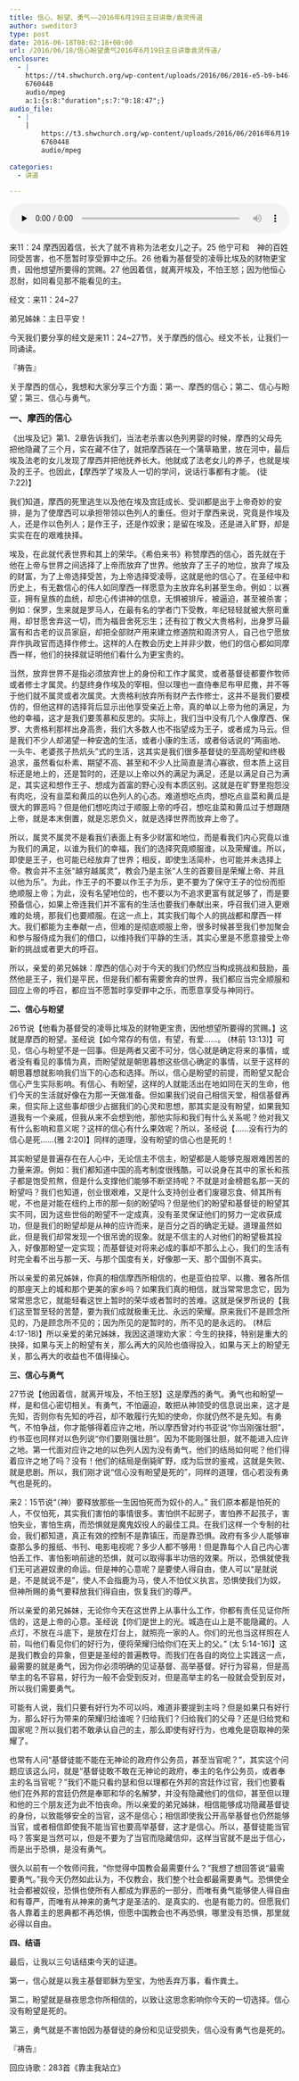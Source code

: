 ```yaml
---
title: 信心、盼望、勇气——2016年6月19日主日讲章/袁灵传道
author: sweditor3
type: post
date: 2016-06-18T08:02:18+00:00
url: /2016/06/18/信心盼望勇气2016年6月19日主日讲章袁灵传道/
enclosure:
  - |
    https://t4.shwchurch.org/wp-content/uploads/2016/06/2016-e5-b9-b46-e6-9c-8819-e6-97-a5-e8-af-81-e9-81-93-e5-bd-95-e9-9f-b3.mp3
    6760448
    audio/mpeg
    a:1:{s:8:"duration";s:7:"0:18:47";}
audio_file:
  - |
    |
        https://t3.shwchurch.org/wp-content/uploads/2016/06/2016年6月19日证道录音.mp3
        6760448
        audio/mpeg
        
categories:
  - 讲道

---
```

<audio class="wp-audio-shortcode" id="audio-13996-592" preload="none" style="width: 100%;" controls="controls"><source type="audio/mpeg" src="http://t5.shwchurch.org/wp-content/uploads/2016/06/2016-e5-b9-b46-e6-9c-8819-e6-97-a5-e8-af-81-e9-81-93-e5-bd-95-e9-9f-b3.mp3?_=592" /><http://t5.shwchurch.org/wp-content/uploads/2016/06/2016-e5-b9-b46-e6-9c-8819-e6-97-a5-e8-af-81-e9-81-93-e5-bd-95-e9-9f-b3.mp3></audio> 

来11：24 摩西因着信，长大了就不肯称为法老女儿之子。25 他宁可和　神的百姓同受苦害，也不愿暂时享受罪中之乐。26 他看为基督受的凌辱比埃及的财物更宝贵，因他想望所要得的赏赐。27 他因着信，就离开埃及，不怕王怒；因为他恒心忍耐，如同看见那不能看见的主。

经文：来11：24~27

弟兄姊妹：主日平安！

今天我们要分享的经文是来11：24~27节，关于摩西的信心。经文不长，让我们一同诵读。

『祷告』

关于摩西的信心，我想和大家分享三个方面：第一、摩西的信心；第二、信心与盼望；第三、信心与勇气。

**<span style="font-size: 12pt;">一、摩西的信心</span>**

《出埃及记》第1、2章告诉我们，当法老杀害以色列男婴的时候，摩西的父母先把他隐藏了三个月，实在藏不住了，就把摩西装在一个蒲草箱里，放在河中，最后埃及法老的女儿发现了摩西并把他抚养长大。他就成了法老女儿的养子，也就是埃及的王子。也因此，【摩西学了埃及人一切的学问，说话行事都有才能。 (徒 7:22)】

我们知道，摩西的死里逃生以及他在埃及宫廷成长、受训都是出于上帝奇妙的安排，是为了使摩西可以承担带领以色列人的重任。但对于摩西来说，究竟是作埃及人，还是作以色列人；是作王子，还是作奴隶；是留在埃及，还是进入旷野，却是实实在在的艰难抉择。

埃及，在此就代表世界和其上的荣华。《希伯来书》称赞摩西的信心，首先就在于他在上帝与世界之间选择了上帝而放弃了世界。他放弃了王子的地位，放弃了埃及的财富，为了上帝选择受苦，为上帝选择受凌辱，这就是他的信心了。在圣经中和历史上，有无数信心的伟人如同摩西一样愿意为主放弃名利甚至生命。例如：以赛亚，拥有皇族的血统，却忠心传讲神的信息，无惧被排斥，被逼迫，甚至被杀害；例如：保罗，生来就是罗马人，在最有名的学者门下受教，年纪轻轻就被大祭司重用，却甘愿舍弃这一切，而为福音舍死忘生；还有拉丁教父大贵格利，出身罗马最富有和古老的议员家庭，却把全部财产用来建立修道院和周济穷人，自己也宁愿放弃作执政官而选择作修士。这样的人在教会历史上并非少数，他们的信心都如同摩西一样，他们的抉择就证明他们看什么为更宝贵的。

当然，放弃世界不是指必须放弃世上的身份和工作才属灵，或者基督徒都要作牧师或者修士才属灵。约瑟终身作埃及的宰相，但以理也一直侍奉尼布甲尼撒，并不等于他们就不属灵或者次属灵。大贵格利放弃所有财产去作修士，这并不是我们要模仿的，但他这样的选择背后显示出他享受亲近上帝，真的单以上帝为他的满足，为他的幸福，这才是我们要羡慕和反思的。实际上，我们当中没有几个人像摩西、保罗、大贵格利那样出身高贵，我们大多数人也不指望成为王子，或者成为马云。但是我们不少人却渴望一种安逸的生活，或者小康的生活，或者俗话说的“两亩地、一头牛、老婆孩子热炕头”式的生活，这其实是我们很多基督徒的至高盼望和终极追求，虽然看似朴素、期望不高、甚至和不少人比简直是清心寡欲，但本质上这目标还是地上的，还是暂时的，还是以上帝以外的满足为满足，还是以满足自己为满足，其实这和想作王子、想成为首富的野心没有本质区别。这就是在旷野里抱怨没有肉吃，没有韭菜和黄瓜的以色列人的心态。难道想吃点肉，想吃点韭菜和黄瓜是很大的罪恶吗？但是他们想吃肉过于顺服上帝的呼召，想吃韭菜和黄瓜过于想跟随上帝，就是本末倒置，就是忘恩负义，就是选择世界而放弃上帝了。

所以，属灵不属灵不是看我们表面上有多少财富和地位，而是看我们内心究竟以谁为我们的满足，以谁为我们的幸福，我们的选择究竟顺服谁，以及荣耀谁。所以，即使是王子，也可能已经放弃了世界；相反，即使生活简朴，也可能并未选择上帝。教会并不主张“越穷越属灵”，教会乃是主张“人生的首要目是荣耀上帝、并且以他为乐”。为此，作王子的不要以作王子为乐，更不要为了保守王子的位份而拒绝顺服上帝；为此，没有名望地位的，也不要以为不追求更富有就足够了，而是要预备信心，如果上帝连我们并不富有的生活也要我们奉献出来，呼召我们进入更艰难的处境，那我们也要顺服。在这一点上，其实我们每个人的挑战都和摩西一样大。我们都能为主奉献一点，但难的是彻底顺服上帝，很多时候甚至我们参加聚会和参与服侍成为我们的借口，以维持我们平静的生活，其实心里是不愿意接受上帝新的挑战或者更大的呼召。

所以，亲爱的弟兄姊妹：摩西的信心对于今天的我们仍然应当构成挑战和鼓励，虽然他是王子，我们是平民，但是我们都有需要舍弃的世界，我们都应当完全顺服和回应上帝的呼召，都应当不愿暂时享受罪中之乐，而愿意享受与神同行。

**二、信心与盼望**

26节说【他看为基督受的凌辱比埃及的财物更宝贵，因他想望所要得的赏赐。】这就是摩西的盼望。圣经说【如今常存的有信，有望，有爱……。 (林前 13:13)】可见，信心与盼望不是一回事。但是两者又密不可分，信心就是确定将来的事情，或者没有看见的事情为真，而盼望就是朝思暮想这些信心确定的事情，以至于这样的朝思暮想就影响我们当下的心态和选择。所以，信心是盼望的前提，而盼望又配合信心产生实际影响。有信心、有盼望，这样的人就能活出在地如同在天的生命，他们今天的生活就好像在为那一天做准备。但如果我们说自己相信天堂，相信基督再来，但实际上这些事却很少占据我们的心灵和思想，那其实是没有盼望，如果我知道我有一个亲戚，但我从来不会想到他，那他实际和我们有什么关系呢？他对我又有什么影响和意义呢？这样的信心有什么果效呢？所以，圣经说【……没有行为的信心是死……(雅 2:20)】同样的道理，没有盼望的信心也是死的！

其实盼望是普遍存在在人心中，无论信主不信主，盼望都是人能够克服艰难困苦的力量来源。例如：我们都知道中国的高考制度很残酷，可以说身在其中的家长和孩子都是饱受煎熬，但是什么支撑他们能够不断坚持呢？不就是对金榜题名那一天的盼望吗？我们也知道，创业很艰难，又是什么支持创业者们废寝忘食、倾其所有呢，不也是对能在纽约上市的那一刻的盼望吗？但是他们的盼望和基督徒的盼望其实不同，因为这些世俗的盼望不一定成真，没有圣灵保证他们的努力一定收获成功，但是我们的盼望却是从神的应许而来，是百分之百的确定无疑。道理虽然如此，但是我们却常发现一个很吊诡的现象。就是不信主的人对他们的盼望极其投入，好像那盼望一定实现；而基督徒对将来必成的事却不那么上心，我们的生活有时完全看不出与那一天、与那个国度有关，好像那一天、那个国倒不真实。

所以亲爱的弟兄姊妹，你真的相信摩西所相信的，也是亚伯拉罕、以撒、雅各所信的那座天上的城和那个更美的家乡吗？如果我们真的相信，就当常常思念它，因为常常思念它，就能轻看这世上暂时的荣华或者暂时的苦难。这就是保罗所说的【我们这至暂至轻的苦楚，要为我们成就极重无比、永远的荣耀。原来我们不是顾念所见的，乃是顾念所不见的；因为所见的是暂时的，所不见的是永远的。 (林后 4:17-18)】所以亲爱的弟兄姊妹，我因这道理劝大家：今生的抉择，特别是重大的抉择，如果与天上的盼望有关，那么再大的风险也值得投入，如果与天上的盼望无关，那么再大的收益也不值得操心。

**三、信心与勇气**

27节说【他因着信，就离开埃及，不怕王怒】这是摩西的勇气。勇气也和盼望一样，是和信心密切相关。有勇气，不怕逼迫，敢把从神领受的信息说出来，这才是先知，否则你有先知的呼召，却不敢履行先知的使命，你就仍然不是先知。有勇气，不怕争战，你才能够得着应许之地，所以摩西曾对约书亚说“你当刚强壮胆”，约书亚也同样对以色列说“你们要刚强壮胆”。因为不能刚强壮胆，就不能进入应许之地。第一代面对应许之地的以色列人因为没有勇气，他们的结局如何呢？他们得着应许之地了吗？没有！他们的结局是倒毙旷野，成为后世的鉴戒，这就是失败、就是悲剧。所以，我们刚才说“信心没有盼望是死的”，同样的道理，信心若没有勇气也是死的。

来2：15节说“（神）要释放那些一生因怕死而为奴仆的人。” 我们原本都是怕死的人，不仅怕死，其实我们害怕的事情很多。害怕供不起房子，害怕养不起孩子，害怕失业，害怕生病，而恐惧就是魔鬼奴役人的最佳工具。在我们这样一个专制的社会，我们都知道，真正有效的控制不是靠镇压，而是靠恐惧。政府有多少人能够审查那么多的报纸、书刊、电影电视呢？多少人都不够用！但是靠每个人自己内心害怕丢工作、害怕影响前途的恐惧，就可以取得事半功倍的效果。所以，恐惧就使我们无可逃避奴隶的命运。但是神的心意呢？是要使人得自由，使人可以“是就说是，不是就说不是”，使人不会指鹿为马，使人不怕仗义执言。恐惧使我们为奴，但神所赐的勇气要释放我们得自由，恢复我们的尊严。

所以亲爱的弟兄姊妹，无论你今天在这世界上从事什么工作，你都有责任见证你所信的，这是上帝的心意。圣经说【你们是世上的光。城造在山上是不能隐藏的。人点灯，不放在斗底下，是放在灯台上，就照亮一家的人。你们的光也当这样照在人前，叫他们看见你们的好行为，便将荣耀归给你们在天上的父。” (太 5:14-16)】这是我们教会的异象，但更是圣经的普遍教导。而我们在各自的岗位上实践这一点，最需要的就是勇气，因为你必须明确的见证基督、高举基督。好行为容易，但是高举主的名不容易，好行为一般不会受到反对，但是高举主的名一般就会受到反对，所以我们需要勇气。

可能有人说，我们只要有好行为不可以吗，难道非要提到主吗？但是如果只有好行为，那么好行为带来的荣耀归给谁呢？归给我们？归给我们的父母？还是归给党和国家呢？所以我们若不敢承认自己的主，那么即使有好行为，也难免是窃取神的荣耀了。

也常有人问“基督徒能不能在无神论的政府作公务员，甚至当官呢？”，其实这个问题应该这么问，就是“基督徒敢不敢在无神论的政府，奉主的名作公务员，或者奉主的名当官呢？”我们不能只看约瑟和但以理都在外邦的宫廷作过官，我们也要看他们在外邦的宫廷仍然是奉耶和华的名解梦，并没有隐藏他们的信仰，甚至但以理和他的三个朋友还为此不怕丧命。所以亲爱的弟兄姊妹，相信能够成功隐藏基督徒的身份，以致能够安全的当官，这不是信心；相信即使我公开高举基督也仍然能够当官，或者相信即使我不能当官也要高举基督，这才是信心。所以，基督徒能当官吗？答案是当然可以，但是不要为了当官而隐藏信仰，这样当官就不是出于信心，而是出于恐惧，是没有勇气。

很久以前有一个牧师问我，“你觉得中国教会最需要什么？”我想了想回答说“最需要勇气。”我今天仍然如此认为，不仅教会，我们整个社会都最需要勇气。恐惧使全社会都被奴役，恐惧也使所有人都成为罪恶的一部分，而唯有勇气能够使人得自由和有尊严，而唯有从神来的勇气才是圣洁的、是真实的、也是有能力的。但愿我们各人靠着主的恩典都不再恐惧，但愿中国教会也不再恐惧，哪里没有恐惧，那里就必得以自由。

**四、结语**

最后，让我以三句话结束今天的证道。

第一，信心就是以我主基督耶稣为至宝，为他丢弃万事，看作粪土。

第二，盼望就是昼夜思念你所相信的，以致让这思念影响你今天的一切选择。信心没有盼望是死的。

第三，勇气就是不害怕因为基督徒的身份和见证受损失，信心没有勇气也是死的。

『祷告』

回应诗歌：283首《靠主我站立》

&nbsp;